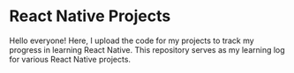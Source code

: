 # React Native Projects

Hello everyone! Here, I upload the code for my projects to track my progress in learning React Native. This repository serves as my learning log for various React Native projects.